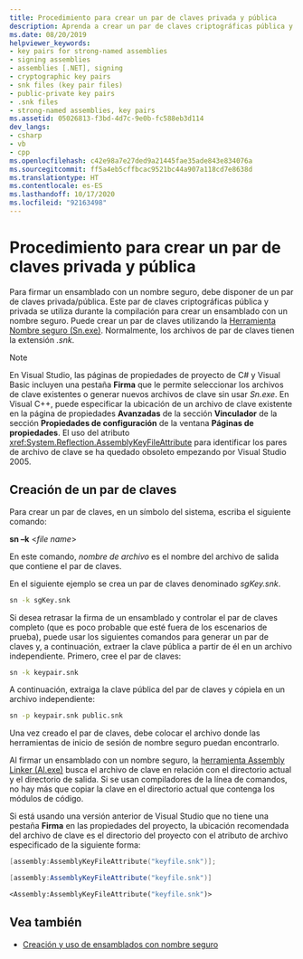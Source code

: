 ```yaml
---
title: Procedimiento para crear un par de claves privada y pública
description: Aprenda a crear un par de claves criptográficas pública y privada para usarlo durante la compilación para crear un ensamblado con un nombre seguro.
ms.date: 08/20/2019
helpviewer_keywords:
- key pairs for strong-named assemblies
- signing assemblies
- assemblies [.NET], signing
- cryptographic key pairs
- snk files (key pair files)
- public-private key pairs
- .snk files
- strong-named assemblies, key pairs
ms.assetid: 05026813-f3bd-4d7c-9e0b-fc588eb3d114
dev_langs:
- csharp
- vb
- cpp
ms.openlocfilehash: c42e98a7e27ded9a21445fae35ade843e834076a
ms.sourcegitcommit: ff5a4eb5cffbcac9521bc44a907a118cd7e8638d
ms.translationtype: HT
ms.contentlocale: es-ES
ms.lasthandoff: 10/17/2020
ms.locfileid: "92163498"
---
```

# <a name="how-to-create-a-public-private-key-pair"></a>Procedimiento para crear un par de claves privada y pública

Para firmar un ensamblado con un nombre seguro, debe disponer de un par de claves privada/pública. Este par de claves criptográficas pública y privada se utiliza durante la compilación para crear un ensamblado con un nombre seguro. Puede crear un par de claves utilizando la [Herramienta Nombre seguro (Sn.exe)](../../framework/tools/sn-exe-strong-name-tool.md). Normalmente, los archivos de par de claves tienen la extensión *.snk*.

> [!NOTE]
> En Visual Studio, las páginas de propiedades de proyecto de C# y Visual Basic incluyen una pestaña **Firma** que le permite seleccionar los archivos de clave existentes o generar nuevos archivos de clave sin usar *Sn.exe*. En Visual C++, puede especificar la ubicación de un archivo de clave existente en la página de propiedades **Avanzadas** de la sección **Vinculador** de la sección **Propiedades de configuración** de la ventana **Páginas de propiedades**. El uso del atributo <xref:System.Reflection.AssemblyKeyFileAttribute> para identificar los pares de archivo de clave se ha quedado obsoleto empezando por Visual Studio 2005.

## <a name="create-a-key-pair"></a>Creación de un par de claves

Para crear un par de claves, en un símbolo del sistema, escriba el siguiente comando:

**sn –k** \<*file name*>

En este comando, *nombre de archivo* es el nombre del archivo de salida que contiene el par de claves.

En el siguiente ejemplo se crea un par de claves denominado *sgKey.snk*.

```cmd
sn -k sgKey.snk
```

Si desea retrasar la firma de un ensamblado y controlar el par de claves completo (que es poco probable que esté fuera de los escenarios de prueba), puede usar los siguientes comandos para generar un par de claves y, a continuación, extraer la clave pública a partir de él en un archivo independiente. Primero, cree el par de claves:

```cmd
sn -k keypair.snk
```

A continuación, extraiga la clave pública del par de claves y cópiela en un archivo independiente:

```cmd
sn -p keypair.snk public.snk
```

Una vez creado el par de claves, debe colocar el archivo donde las herramientas de inicio de sesión de nombre seguro puedan encontrarlo.

Al firmar un ensamblado con un nombre seguro, la [herramienta Assembly Linker (Al.exe)](../../framework/tools/al-exe-assembly-linker.md) busca el archivo de clave en relación con el directorio actual y el directorio de salida. Si se usan compiladores de la línea de comandos, no hay más que copiar la clave en el directorio actual que contenga los módulos de código.

Si está usando una versión anterior de Visual Studio que no tiene una pestaña **Firma** en las propiedades del proyecto, la ubicación recomendada del archivo de clave es el directorio del proyecto con el atributo de archivo especificado de la siguiente forma:

```cpp
[assembly:AssemblyKeyFileAttribute("keyfile.snk")];
```

```csharp
[assembly:AssemblyKeyFileAttribute("keyfile.snk")]
```

```vb
<Assembly:AssemblyKeyFileAttribute("keyfile.snk")>
```

## <a name="see-also"></a>Vea también

- [Creación y uso de ensamblados con nombre seguro](create-use-strong-named.md)
